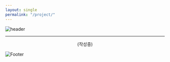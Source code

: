 ```yaml
---
layout: single
permalink: "/project/"
---
```


![header](https://capsule-render.vercel.app/api?type=waving&color=6F777D&height=200&section=header&text=Project&#160;🔥&fontColor=FFFFFF&fontSize=25)

---

<div align="center">
 (작성중)
</div>


![Footer](https://capsule-render.vercel.app/api?type=waving&color=6F777D&height=200&section=footer)
